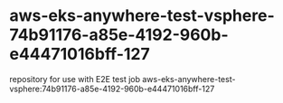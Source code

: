 # aws-eks-anywhere-test-vsphere-74b91176-a85e-4192-960b-e44471016bff-127
repository for use with E2E test job aws-eks-anywhere-test-vsphere:74b91176-a85e-4192-960b-e44471016bff-127
